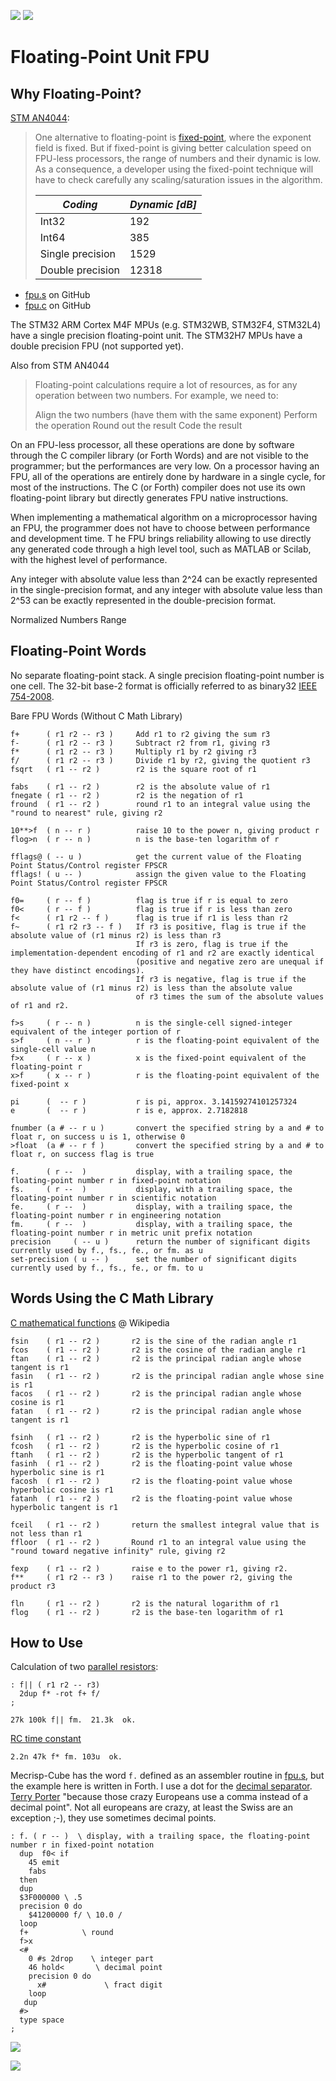 ![](img/mecrisp-cube-4th-logo-red-h.svg)
![](img/Float_example-header.png)

Floating-Point Unit FPU
=======================

Why Floating-Point?
-------------------

[STM AN4044](https://www.st.com/resource/en/application_note/an4044-floating-point-unit-demonstration-on-stm32-microcontrollers-stmicroelectronics.pdf):
> One alternative to floating-point is [fixed-point](https://mecrisp-stellaris-folkdoc.sourceforge.io/fixed-point.html),
> where the exponent field is fixed. But if fixed-point is giving better calculation speed
> on FPU-less processors, the range of numbers and their dynamic is low. As a consequence,
> a developer using the fixed-point technique will have to check carefully any
> scaling/saturation issues in the algorithm. 
>
>| *Coding*         | *Dynamic [dB]* |
>|------------------|----------------|
>| Int32            | 192            |
>| Int64            | 385            |
>| Single precision | 1529           |
>| Double precision | 12318          |

   * [fpu.s](https://github.com/spyren/Mecrisp-Cube/blob/master/Forth/cube/fpu.s) on GitHub
   * [fpu.c](https://github.com/spyren/Mecrisp-Cube/blob/master/peripherals/fpu.c) on GitHub

The STM32 ARM Cortex M4F MPUs (e.g. STM32WB, STM32F4, STM32L4) have a single precision floating-point unit. 
The STM32H7 MPUs have a double precision FPU (not supported yet).

Also from STM AN4044

>Floating-point calculations require a lot of resources, as for any operation between
>two numbers. For example, we need to:
>
>    Align the two numbers (have them with the same exponent)
>    Perform the operation
>    Round out the result
>    Code the result 

On an FPU-less processor, all these operations are done by software through the C compiler 
library (or Forth Words) and are not visible to the programmer; but the performances are very low. 
On a processor having an FPU, all of the operations are entirely done by hardware in a single cycle, 
for most of the instructions. The C (or Forth) compiler does not use its own floating-point 
library but directly generates FPU native instructions.

When implementing a mathematical algorithm on a microprocessor having an FPU, the programmer 
does not have to choose between performance and development time. T
he FPU brings reliability allowing to use directly any generated code through a 
high level tool, such as MATLAB or Scilab, with the highest level of performance.

Any integer with absolute value less than 2^24 can be exactly represented in the single-precision 
format, and any integer with absolute value less than 2^53 can be exactly represented in the 
double-precision format.

Normalized Numbers Range 


Floating-Point Words
--------------------

No separate floating-point stack. A single precision floating-point number is one cell. The 32-bit base-2 format is officially referred to as binary32 [IEEE 754-2008](https://en.wikipedia.org/wiki/IEEE_754-2008_revision).


Bare FPU Words (Without C Math Library)

    f+      ( r1 r2 -- r3 )     Add r1 to r2 giving the sum r3
    f-      ( r1 r2 -- r3 )     Subtract r2 from r1, giving r3
    f*      ( r1 r2 -- r3 )     Multiply r1 by r2 giving r3
    f/      ( r1 r2 -- r3 )     Divide r1 by r2, giving the quotient r3
    fsqrt   ( r1 -- r2 )        r2 is the square root of r1

    fabs    ( r1 -- r2 )        r2 is the absolute value of r1
    fnegate ( r1 -- r2 )        r2 is the negation of r1
    fround  ( r1 -- r2 )        round r1 to an integral value using the "round to nearest" rule, giving r2

    10**>f  ( n -- r )          raise 10 to the power n, giving product r
    flog>n  ( r -- n )          n is the base-ten logarithm of r

    fflags@ ( -- u )            get the current value of the Floating Point Status/Control register FPSCR
    fflags! ( u -- )            assign the given value to the Floating Point Status/Control register FPSCR

    f0=     ( r -- f )          flag is true if r is equal to zero
    f0<     ( r -- f )          flag is true if r is less than zero
    f<      ( r1 r2 -- f )      flag is true if r1 is less than r2
    f~      ( r1 r2 r3 -- f )   If r3 is positive, flag is true if the absolute value of (r1 minus r2) is less than r3
                                If r3 is zero, flag is true if the implementation-dependent encoding of r1 and r2 are exactly identical 
                                (positive and negative zero are unequal if they have distinct encodings).
                                If r3 is negative, flag is true if the absolute value of (r1 minus r2) is less than the absolute value 
                                of r3 times the sum of the absolute values of r1 and r2. 

    f>s     ( r -- n )          n is the single-cell signed-integer equivalent of the integer portion of r
    s>f     ( n -- r )          r is the floating-point equivalent of the single-cell value n
    f>x     ( r -- x )          x is the fixed-point equivalent of the floating-point r
    x>f     ( x -- r )          r is the floating-point equivalent of the fixed-point x

    pi      (  -- r )           r is pi, approx. 3.14159274101257324
    e       (  -- r )           r is e, approx. 2.7182818

    fnumber (a # -- r u )       convert the specified string by a and # to float r, on success u is 1, otherwise 0
    >float  (a # -- r f )       convert the specified string by a and # to float r, on success flag is true

    f.      ( r --  )           display, with a trailing space, the floating-point number r in fixed-point notation
    fs.     ( r --  )           display, with a trailing space, the floating-point number r in scientific notation
    fe.     ( r --  )           display, with a trailing space, the floating-point number r in engineering notation
    fm.     ( r --  )           display, with a trailing space, the floating-point number r in metric unit prefix notation
    precision     ( -- u )      return the number of significant digits currently used by f., fs., fe., or fm. as u
    set-precision ( u -- )      set the number of significant digits currently used by f., fs., fe., or fm. to u



Words Using the C Math Library
------------------------------

[C mathematical functions](https://en.wikipedia.org/wiki/C_mathematical_functions) @ Wikipedia

    fsin    ( r1 -- r2 )       r2 is the sine of the radian angle r1
    fcos    ( r1 -- r2 )       r2 is the cosine of the radian angle r1
    ftan    ( r1 -- r2 )       r2 is the principal radian angle whose tangent is r1
    fasin   ( r1 -- r2 )       r2 is the principal radian angle whose sine is r1
    facos   ( r1 -- r2 )       r2 is the principal radian angle whose cosine is r1
    fatan   ( r1 -- r2 )       r2 is the principal radian angle whose tangent is r1

    fsinh   ( r1 -- r2 )       r2 is the hyperbolic sine of r1
    fcosh   ( r1 -- r2 )       r2 is the hyperbolic cosine of r1
    ftanh   ( r1 -- r2 )       r2 is the hyperbolic tangent of r1
    fasinh  ( r1 -- r2 )       r2 is the floating-point value whose hyperbolic sine is r1
    facosh  ( r1 -- r2 )       r2 is the floating-point value whose hyperbolic cosine is r1
    fatanh  ( r1 -- r2 )       r2 is the floating-point value whose hyperbolic tangent is r1

    fceil   ( r1 -- r2 )       return the smallest integral value that is not less than r1
    ffloor  ( r1 -- r2 )       Round r1 to an integral value using the "round toward negative infinity" rule, giving r2

    fexp    ( r1 -- r2 )       raise e to the power r1, giving r2.
    f**     ( r1 r2 -- r3 )    raise r1 to the power r2, giving the product r3

    fln     ( r1 -- r2 )       r2 is the natural logarithm of r1
    flog    ( r1 -- r2 )       r2 is the base-ten logarithm of r1


How to Use
----------

Calculation of two [parallel resistors](https://en.wikipedia.org/wiki/Resistor#Series_and_parallel_resistors):
```forth
: f|| ( r1 r2 -- r3) 
  2dup f* -rot f+ f/ 
;
```

```
27k 100k f|| fm.  21.3k  ok.
```

[RC time constant](https://en.wikipedia.org/wiki/RC_time_constant)

    2.2n 47k f* fm. 103u  ok.


Mecrisp-Cube has the word `f.` defined as an assembler routine in [fpu.s](https://github.com/spyren/Mecrisp-Cube/blob/master/Forth/cube/fpu.s), but the example here is written in Forth. I use a dot for the [decimal separator](https://en.wikipedia.org/wiki/Decimal_separator). 
[Terry Porter](https://mecrisp-stellaris-folkdoc.sourceforge.io/fixed-point.html) "because those crazy Europeans use a comma instead of a decimal point". Not all europeans are crazy, at least the Swiss are an exception ;-), they use sometimes decimal points. 
```forth
: f. ( r -- )  \ display, with a trailing space, the floating-point number r in fixed-point notation
  dup  f0< if
    45 emit 
    fabs
  then
  dup
  $3F000000 \ .5
  precision 0 do
    $41200000 f/ \ 10.0 / 
  loop
  f+            \ round
  f>x
  <# 
    0 #s 2drop    \ integer part
    46 hold<       \ decimal point
    precision 0 do
      x#             \ fract digit
    loop
   dup
  #>
  type space
; 
```

![](img/ieee-754.png)

![](img/buergi-sin.png.svg)
